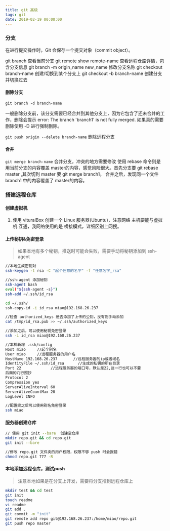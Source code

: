 ```yaml
---
title: git 高级
tags: git
date: 2019-02-19 00:00:00
---
```


### 分支
在进行提交操作时，Git 会保存一个提交对象（commit object）。

git branch 查看当前分支
 git remote show remote-name 查看远程仓库详情，包含分支信息
git branch -m origin_name new_name 修改分支名称
git checkout branch-name 创建/切换到某个分支上
git checkout -b branch-name 创建分支并切换过去

#### 删除分支
```git branch -d branch-name```

一般删除分支前，该分支需要已经合并到其他分支上，因为它包含了还未合并的工作，删除会提示  error: The branch 'branch1' is not fully merged.
如果真的需要删除使用 -D 进行强制删除。

```git push origin --delete branch-name``` 删除远程分支

#### 合并
```git merge branch-name``` 合并分支，冲突的地方需要修改
使用 rebase 命令则是用当前分支的内容覆盖 master的内容，感觉风险很大。首先分支要 git rebase master ,其次切到 master 要 git merge branch1。
合并之后，发现同一个文件 branch1 中的内容覆盖了 master的内容。

### 搭建远程仓库

#### 创建虚拟机
1. 使用 vituralBox 创建一个 Linux 服务器(Ubuntu)，注意网络 主机要能与虚拟机 互通，我网络使用的是 桥接模式，详细区别上网搜。

#### 上传秘钥&免密登录
> 如果本地有多个秘钥，推送时可能会失败，需要手动将秘钥添加到 ssh-agent
```bash
//本地生成密钥对
ssh-keygen -t rsa -C "起个任意的名字" -f "任意名字_rsa"

//ssh-agent 添加秘钥
ssh-agent bash
eval("${ssh-agent -s}")
ssh-add ~/.ssh/id_rsa

cd ~/.ssh/
ssh-copy-id -i id_rsa miao@192.168.26.237

//检查 authorized_keys 是否添加了上传的公钥，没有则手动添加
cat /tmp/id_rsa.pub >> ~/.ssh/authorized_keys

//添加之后，可以使用秘钥免密登录
ssh -i id_rsa miao@192.168.26.237

//本机新增 .ssh/config
Host miao     //起个别名
User miao     //远程服务器的用户名
HostName 192.168.26.237       //远程服务器的ip或者域名
IdentityFile ~/.ssh/id_rsa      //生成的私钥的所在目录
Port 22             //远程服务器的端口号，默认是22,这一行也可以不要
后面的几行照抄
Protocol 2
Compression yes
ServerAliveInterval 60
ServerAliveCountMax 20
LogLevel INFO

//配置完之后可以使用别名免密登录
ssh miao

```

#### 服务器创建仓库
```bash
// 使用 git init --bare  创建空仓库
mkdir repo.git && cd repo.git
git init --bare

//修改 repo.git 文件夹的用户权限，权限不够 push 时会报错
chmod repo.git 777 -R

```
#### 本地添加远程仓库，测试push
> 注意本地如果是在分支上开发，需要将分支推到远程仓库上

```bash
mkdir test && cd test
git init
touch readme
vi readme
git add .
git commit -m "init"
git remote add repo git@192.168.26.237:/home/miao/repo.git
git push repo master
```
